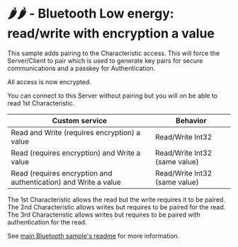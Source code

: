 # 🌶️🌶️ - Bluetooth Low energy: read/write with encryption a value

This sample adds pairing to the Characteristic access. This will force the Server/Client to pair which is 
used to generate key pairs for secure communications and a passkey for Authentication. 

All access is now encrypted. 

You can connect to this Server without pairing but you will on be able to read 1st Characteristic.

| Custom service | Behavior |
| --- | --- |
| Read and Write (requires encryption) a value | Read/Write Int32 |
| Read (requires encryption) and Write a value | Read/Write Int32 (same value) |
| Read (requires encryption and authentication) and Write a value | Read/Write Int32 (same value) |

The 1st Characteristic allows the read but the write requires it to be paired.
The 2nd Characteristic allows writes but requires to be paired for the read.
The 3rd Characteristic allows writes but requires to be paired with authentication for the read.

See [main Bluetooth sample's readme](../README.md) for more information.
